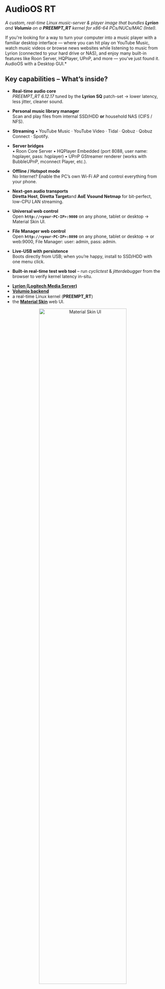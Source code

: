 # **AudioOS RT**  
*A custom, real-time Linux music-server & player image that bundles **Lyrion** and **Volumio** on a **PREEMPT_RT** kernel for x86-64 PCs/NUCs/MAC (Intel).*

If you're looking for a way to turn your computer into a music player with a familiar desktop interface — where you can hit play on YouTube Music, watch music videos or browse news websites while listening to music from Lyrion (connected to your hard drive or NAS), and enjoy many built-in features like Roon Server, HQPlayer, UPnP, and more — you've just found it.
AudioOS with a Desktop GUI.*

## Key capabilities – What’s inside?

- **Real-time audio core**  
  *PREEMPT_RT 6.12.17* tuned by the **Lyrion SQ** patch-set → lower latency, less jitter, cleaner sound.

- **Personal music library manager**  
  Scan and play files from internal SSD/HDD **or** household NAS (CIFS / NFS).

- **Streaming** 
  • YouTube Music · YouTube Video · Tidal · Qobuz · Qobuz Connect · Spotify.

- **Server bridges**  
  • Roon Core Server
  • HQPlayer Embedded (port 8088, user name: hqplayer, pass: hqplayer)
  • UPnP GStreamer renderer (works with BubbleUPnP, mconnect Player, etc.).

- **Offline / Hotspot mode**  
  No Internet? Enable the PC’s own Wi-Fi AP and control everything from your phone.

- **Next-gen audio transports**  
  **Diretta Host**, **Diretta Target**and **AoE Vsound Netmap** for bit-perfect, low-CPU LAN streaming.

- **Universal web control**  
  Open **`http://<your-PC-IP>:9000`** on any phone, tablet or desktop → Material Skin UI.

- **File Manager web control**  
  Open **`http://<your-PC-IP>:8090`** on any phone, tablet or desktop → or web:9000, File Manager: user: admin, pass: admin.

- **Live-USB with persistence**  
  Boots directly from USB; when you’re happy, install to SSD/HDD with one menu click.

- **Built-in real-time test web tool** – run *cyclictest* & *jitterdebugger* from the browser to verify kernel latency in-situ.



* [**Lyrion (Logitech Media Server)**](https://github.com/LMS-Community/slimserver)
* [**Volumio backend**](https://github.com/volumio/volumio3-backend)
* a real-time Linux kernel (**PREEMPT_RT**)
* the [**Material Skin**](https://github.com/CDrummond/lms-material/) web UI.

<p align="center">
  <img src="https://raw.githubusercontent.com/lovehifi/AudioOS-RT/refs/heads/main/images/desktop.jpg"  width="75%" alt="Material Skin UI"><br><br>
   <img src="https://raw.githubusercontent.com/lovehifi/AudioOS-RT/refs/heads/main/images/Lyrion.png"  width="75%" alt="Material Skin UI"><br><br>
  <img src="https://raw.githubusercontent.com/lovehifi/AudioOS-RT/refs/heads/main/images/web_phone.png" width="60%" alt="Control on phone"><br><br>
  <img src="https://raw.githubusercontent.com/lovehifi/AudioOS-RT/refs/heads/main/images/Test_RT.png"  width="65%" alt="Real-time latency test"><br><br>
  <img src="https://raw.githubusercontent.com/lovehifi/AudioOS-RT/refs/heads/main/images/UI.png"       width="75%" alt="Extra UI view">
<img src="https://raw.githubusercontent.com/lovehifi/AudioOS-RT/refs/heads/main/images/music_folder_En.png"       width="75%" alt="Extra UI view">
</p>
<p align="center">

</p>

---

## 1  Download

| Version date: 19/08/2025    | Lyrion AudioOs 1.5.07 for PC/MAC x64 and rAudio for Pi 2, Pi 3, Pi 4                                   |
|-----------------------------|--------------------------------------------------------------------------------------------------------|
| `LyrionRTVolumio_x.x.zip`| <https://drive.google.com/drive/folders/1Qi8IetveZuPb26yYpYQ0LMHmYODGYwyG/>                               |

---

1. Download the **ZIP** archive.  
2. **Extract** → `LyrionRTVolumio_x.x.img`.
Enjoy it!


## 2  Flash to USB (≥ 16 GB)

### Windows — Rufus or balenaEtcher

1. *Device* ▸ select USB stick  
2. **SELECT** ▸ open `LyrionRTVolumio_x.x.img`  
3. Keep GPT + UEFI defaults → **START**  
4. Wait for **READY** → eject stick

### Linux / macOS — balenaEtcher

1. **Flash from file** ▸ choose `LyrionRTVolumio_xx.img`  
2. **Select target** ▸ USB stick  
3. **Flash** → eject when done

---

## 3  First boot & network

1. Boot PC from USB (F8 / F12 / ESC)  
2. **Menu ▸ Network Settings** → plug Ethernet or join Wi-Fi  
3. Note IP in **Network Info**  
4. On another device open `http://<ip>:9000`

### Install to internal drive (optional)

*Menu ▸ System ▸ Install to Disk* — **erases the chosen drive**.

---

## 4  Source & build tools

- **Volumio build recipe:** <https://github.com/volumio/build-platform-x64>  
- **Real-time test GUI (cyclictest + jitterdebugger):** <https://github.com/lovehifi/audio-rt-tester>


---

### Enjoy it!
<p align="left">
  <a href="https://buymeacoffee.com/lovehifi" target="_blank">
    <img src="https://img.shields.io/badge/Buy%20me%20a%20coffee-ffdd00?logo=buymeacoffee&logoColor=black"
         alt="Buy Me a Coffee">
  </a>
  <br><br>
<a href="https://buymeacoffee.com/lovehifi" target="_blank">
  <img src="images/bmc_qr.png" width="140" alt="Buy Me a Coffee QR">
  </a>
</p>

---

## 5  Disclaimer & Limitation of Liability  
*(GPL-3.0 §§ 15 – 16, reproduced verbatim)*

> **15. Disclaimer of Warranty.**  
> **THERE IS NO WARRANTY FOR THE PROGRAM**, TO THE EXTENT PERMITTED BY APPLICABLE LAW.  
> EXCEPT WHEN OTHERWISE STATED IN WRITING THE COPYRIGHT HOLDERS AND/OR OTHER  
> PARTIES PROVIDE THE PROGRAM “AS IS” WITHOUT WARRANTY OF ANY KIND,  
> EITHER EXPRESSED OR IMPLIED, INCLUDING, BUT NOT LIMITED TO,  
> THE IMPLIED WARRANTIES OF MERCHANTABILITY AND FITNESS FOR A PARTICULAR PURPOSE.  
> THE ENTIRE RISK AS TO THE QUALITY AND PERFORMANCE OF THE PROGRAM IS WITH YOU.  
> SHOULD THE PROGRAM PROVE DEFECTIVE, YOU ASSUME THE COST OF ALL NECESSARY  
> SERVICING, REPAIR OR CORRECTION.  
>
> **16. Limitation of Liability.**  
> IN NO EVENT, UNLESS REQUIRED BY APPLICABLE LAW OR AGREED TO IN WRITING,  
> SHALL ANY COPYRIGHT HOLDER, OR ANY OTHER PARTY WHO MODIFIES AND/OR  
> CONVEYS THE PROGRAM AS PERMITTED ABOVE, BE LIABLE TO YOU FOR DAMAGES,  
> INCLUDING ANY GENERAL, SPECIAL, INCIDENTAL OR CONSEQUENTIAL DAMAGES  
> ARISING OUT OF THE USE OR INABILITY TO USE THE PROGRAM  
> (INCLUDING BUT NOT LIMITED TO LOSS OF DATA OR DATA BEING RENDERED INACCURATE  
> OR LOSSES SUSTAINED BY YOU OR THIRD PARTIES OR A FAILURE OF THE PROGRAM  
> TO OPERATE WITH ANY OTHER PROGRAMS), EVEN IF SUCH HOLDER OR OTHER PARTY  
> HAS BEEN ADVISED OF THE POSSIBILITY OF SUCH DAMAGES.


AudioOS RT is **not affiliated** with Lyrion, Volumio SRL or any trademark owner.  
All trademarks remain the property of their respective holders.

---

## 6  Licensing & Credits

| Component                       | License       | Upstream                                                                                           |
|---------------------------------|---------------|----------------------------------------------------------------------------------------------------|
| Lyrion (Logitech Media Server)  | GPL-3.0       | <https://github.com/LMS-Community/slimserver>                                                      |
| Volumio backend & build scripts | GPL-3.0       | <https://github.com/volumio/volumio3-backend>                                                      |
| Volumio build-platform-x64      | GPL-3.0       | <https://github.com/volumio/build-platform-x64>                                                    |
| Material Skin UI                | MIT / GPL-2.0 | <https://github.com/CDrummond/lms-material/>                                                       |
| Youtube-music plugin            | MIT           | <https://github.com/th-ch/youtube-music>                                                           |
| Tidal-hifi (HiFi streaming )    | GPL-3.0       | <https://github.com/Mastermindzh/tidal-hifi>                                                       |
| Gmrender-resurrect (UPnP)       | GPL-2.0       | <https://github.com/hzeller/gmrender-resurrect>                                                    |
| PREEMPT_RT patch-set            | GPL-2.0       | <https://wiki.linuxfoundation.org/realtime/start>                                                  |
| Integration                     | GPL-3.0       | © 2024-2025 Quatmo                                                                                 |

See each repository for complete licence texts.

---

## 7  System info

| Item         | Value                              |
|--------------|------------------------------------|
| Base OS      | Debian 12 (bookworm)               |
| Kernel       | 6.12.17-rt9-volumio-1 (PREEMPT_RT) |
| Architecture | x86-64                             |
| Maintainer   | Quatmo — <https://github.com/lovehifi> |

---

## Thank you!
